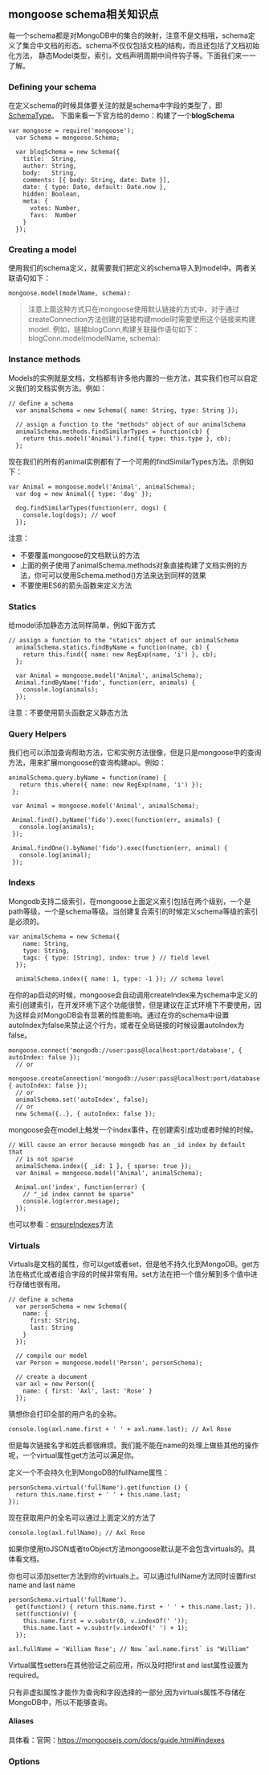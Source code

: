## mongoose schema相关知识点
每一个schema都是对MongoDB中的集合的映射，注意不是文档哦，schema定义了集合中文档的形态。schema不仅仅包括文档的结构，而且还包括了文档初始化方法，
静态Model类型，索引，文档声明周期中间件钩子等。下面我们来一一了解。

### Defining your schema
在定义schema的时候具体要关注的就是schema中字段的类型了，即[SchemaType](https://mongoosejs.com/docs/schematypes.html)。
下面来看一下官方给的demo：构建了一个**blogSchema**
```
var mongoose = require('mongoose');
  var Schema = mongoose.Schema;

  var blogSchema = new Schema({
    title:  String,
    author: String,
    body:   String,
    comments: [{ body: String, date: Date }],
    date: { type: Date, default: Date.now },
    hidden: Boolean,
    meta: {
      votes: Number,
      favs:  Number
    }
  });
```
### Creating a model
使用我们的schema定义，就需要我们把定义的schema导入到model中。两者关联语句如下：
```
mongoose.model(modelName, schema):
```
> 注意上面这种方式只在mongoose使用默认链接的方式中，对于通过createConnection方法创建的链接构建model时需要使用这个链接来构建model.
> 例如，链接blogConn,构建关联操作语句如下：blogConn.model(modelName, schema):
### Instance methods
Models的实例就是文档，文档都有许多他内置的一些方法，其实我们也可以自定义我们的文档实例方法。例如：
```
// define a schema
  var animalSchema = new Schema({ name: String, type: String });

  // assign a function to the "methods" object of our animalSchema
  animalSchema.methods.findSimilarTypes = function(cb) {
    return this.model('Animal').find({ type: this.type }, cb);
  };
```
现在我们的所有的animal实例都有了一个可用的findSimilarTypes方法。示例如下：
```
var Animal = mongoose.model('Animal', animalSchema);
  var dog = new Animal({ type: 'dog' });

  dog.findSimilarTypes(function(err, dogs) {
    console.log(dogs); // woof
  });
```
注意：
* 不要覆盖mongoose的文档默认的方法
* 上面的例子使用了animalSchema.methods对象直接构建了文档实例的方法，你可可以使用Schema.method()方法来达到同样的效果
* 不要使用ES6的箭头函数来定义方法
### Statics
给model添加静态方法同样简单，例如下面方式
```
// assign a function to the "statics" object of our animalSchema
  animalSchema.statics.findByName = function(name, cb) {
    return this.find({ name: new RegExp(name, 'i') }, cb);
  };

  var Animal = mongoose.model('Animal', animalSchema);
  Animal.findByName('fido', function(err, animals) {
    console.log(animals);
  });
```
注意：不要使用箭头函数定义静态方法
### Query Helpers
我们也可以添加查询帮助方法，它和实例方法很像，但是只是mongoose中的查询方法，用来扩展mongoose的查询构建api。例如：
 ```
 animalSchema.query.byName = function(name) {
    return this.where({ name: new RegExp(name, 'i') });
  };

  var Animal = mongoose.model('Animal', animalSchema);

  Animal.find().byName('fido').exec(function(err, animals) {
    console.log(animals);
  });

  Animal.findOne().byName('fido').exec(function(err, animal) {
    console.log(animal);
  });
 ```
###  Indexs
Mongodb支持二级索引，在mongoose上面定义索引包括在两个级别，一个是path等级，一个是schema等级。当创建复合索引的时候定义schema等级的索引是必须的。
```
var animalSchema = new Schema({
    name: String,
    type: String,
    tags: { type: [String], index: true } // field level
  });

  animalSchema.index({ name: 1, type: -1 }); // schema level
```
在你的ap启动的时候，mongoose会自动调用createIndex来为schema中定义的索引创建索引，在开发环境下这个功能很赞，但是建议在正式环境下不要使用，因为这样会对MongoDB会有显著的性能影响。通过在你的schema中设置autoIndex为false来禁止这个行为，或者在全局链接的时候设置autoIndex为false。
```
mongoose.connect('mongodb://user:pass@localhost:port/database', { autoIndex: false });
  // or
  mongoose.createConnection('mongodb://user:pass@localhost:port/database', { autoIndex: false });
  // or
  animalSchema.set('autoIndex', false);
  // or
  new Schema({..}, { autoIndex: false });
```
mongoose会在model上触发一个index事件，在创建索引成功或者时候的时候。
```
// Will cause an error because mongodb has an _id index by default that
  // is not sparse
  animalSchema.index({ _id: 1 }, { sparse: true });
  var Animal = mongoose.model('Animal', animalSchema);

  Animal.on('index', function(error) {
    // "_id index cannot be sparse"
    console.log(error.message);
  });
```
也可以参看：[ensureIndexes](https://mongoosejs.com/docs/api.html#model_Model.ensureIndexes)方法
### Virtuals
Virtuals是文档的属性，你可以get或者set，但是他不持久化到MongoDB。get方法在格式化或者组合字段的时候非常有用。set方法在把一个值分解到多个值中进行存储也很有用。
```
// define a schema
  var personSchema = new Schema({
    name: {
      first: String,
      last: String
    }
  });

  // compile our model
  var Person = mongoose.model('Person', personSchema);

  // create a document
  var axl = new Person({
    name: { first: 'Axl', last: 'Rose' }
  });
```
猜想你会打印全部的用户名的全称。
```
console.log(axl.name.first + ' ' + axl.name.last); // Axl Rose
```
但是每次链接名字和姓氏都很麻烦。我们能不能在name的处理上做些其他的操作呢，一个virtual属性get方法可以满足你。

定义一个不会持久化到MongoDB的fullName属性：
```
personSchema.virtual('fullName').get(function () {
  return this.name.first + ' ' + this.name.last;
});
```
现在获取用户的全名可以通过上面定义的方法了
```
console.log(axl.fullName); // Axl Rose
```
如果你使用toJSON或者toObject方法mongoose默认是不会包含virtuals的。具体看文档。

你也可以添加setter方法到你的virtuals上。可以通过fullName方法同时设置first name and last name
```
personSchema.virtual('fullName').
  get(function() { return this.name.first + ' ' + this.name.last; }).
  set(function(v) {
    this.name.first = v.substr(0, v.indexOf(' '));
    this.name.last = v.substr(v.indexOf(' ') + 1);
  });

axl.fullName = 'William Rose'; // Now `axl.name.first` is "William"
```
Virtual属性setters在其他验证之前应用，所以及时把first and last属性设置为required。

只有非虚拟属性才能作为查询和字段选择的一部分,因为virtuals属性不存储在MongoDB中，所以不能够查询。
#### Aliases
具体看：官网：https://mongoosejs.com/docs/guide.html#indexes
### Options




